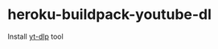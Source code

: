 # heroku-buildpack-youtube-dl

Install [yt-dlp](https://github.com/yt-dlp/yt-dlp#installation) tool
